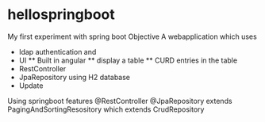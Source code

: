 # hellospringboot
My first experiment with spring boot
Objective
A webapplication which uses 
* ldap authentication and  
* UI 
** Built in angular
** display a table
** CURD entries in the table
* RestController
* JpaRepository using H2 database
* Update

Using springboot features
@RestController
@JpaRepository extends PagingAndSortingResository which extends CrudRepository

